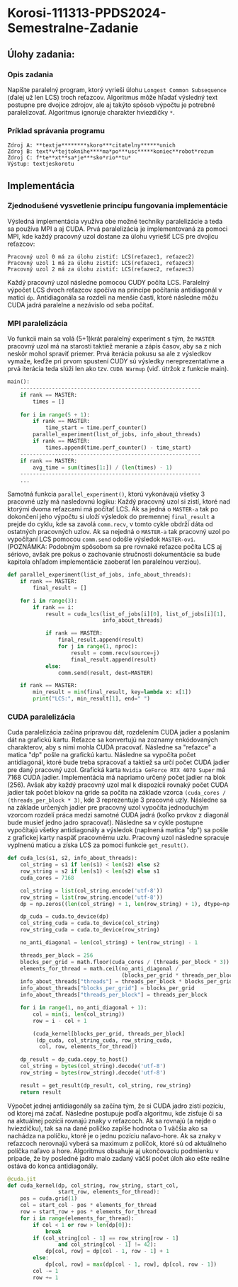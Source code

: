 # Korosi-111313-PPDS2024-Semestralne-Zadanie
## Úlohy zadania:
### Opis zadania
Napíšte paralelný program, ktorý vyrieši úlohu `Longest Common Subsequence` (ďalej už len LCS) troch reťazcov. Algoritmus môže hľadať výsledný text postupne pre dvojice zdrojov, ale aj takýto spôsob výpočtu je potrebné paralelizovať. Algoritmus ignoruje charakter hviezdičky `*`.
### Príklad správania programu
```
Zdroj A: **textje********skoro***citatelny******unich
Zdroj B: text*v*tejtoknihe****ma*po***usc*****koniec**robot*rozum
Zdroj C: f*te**xt**sa*je***sko*rio**tu*
Výstup: textjeskorotu
```

## Implementácia
### Zjednodušené vysvetlenie princípu fungovania implementácie
Výsledná implementácia využíva obe možné techniky paralelizácie a teda sa používa MPI a aj CUDA. Prvá paralelizácia je implementovaná za pomoci MPI, kde každý pracovný uzol dostane za úlohu vyriešiť LCS pre dvojicu reťazcov:
```
Pracovný uzol 0 má za úlohu zistiť: LCS(reťazec1, reťazec2)
Pracovný uzol 1 má za úlohu zistiť: LCS(reťazec1, reťazec3)
Pracovný uzol 2 má za úlohu zistiť: LCS(reťazec2, reťazec3)
```
Každý pracovný uzol následne pomocou CUDY počíta LCS. Paralelný výpočet LCS dvoch reťazcov spočíva na princípe počítania antidiagonál v matici `dp`. Antidiagonála sa rozdelí na menšie časti, ktoré následne môžu CUDA jadrá paralelne a nezávislo od seba počítať.
### MPI paralelizácia
Vo funkcii main sa volá (5+1)krát paralelný experiment s tým, že `MASTER` pracovný uzol má na starosti taktiež meranie a zápis časov, aby sa z nich neskôr mohol spraviť priemer. Prvá iterácia pokusu sa ale z výsledkov vymaže, keďže pri prvom spustení CUDY sú výsledky nereprezentatívne a prvá iterácia teda slúži len ako tzv. `CUDA Warmup` (viď. útržok z funkcie main).
```py
main():
    ---------------------------------------------------------
    if rank == MASTER:
        times = []
    
    for i in range(5 + 1):
        if rank == MASTER:
            time_start = time.perf_counter()
        parallel_experiment(list_of_jobs, info_about_threads)
        if rank == MASTER:
            times.append(time.perf_counter() - time_start)
    ---------------------------------------------------------
    if rank == MASTER:
        avg_time = sum(times[1:]) / (len(times) - 1)
    ---------------------------------------------------------
    ...
```
Samotná funkcia `parallel_experiment()`, ktorú vykonávajú všetky 3 pracovné uzly má nasledovnú logiku: Každý pracovný uzol si zistí, ktoré nad ktorými dvoma reťazcami má počítať LCS. Ak sa jedná o `MASTER-a` tak po dokončení jeho výpočtu si uloží výsledok do premennej `final_result` a prejde do cyklu, kde sa zavolá `comm.recv`, v tomto cykle obdrží dáta od ostatných pracovných uzlov. Ak sa nejedná o `MASTER-a` tak pracovný uzol po vypočítaní LCS pomocou `comm.send` odošle výsledok `MASTER-ovi`. (POZNÁMKA: Podobným spôsobom sa pre rovnaké reťazce počíta LCS aj sériovo, avšak pre pokus o zachovanie stručnosti dokumentácie sa bude kapitola ohľadom implementácie zaoberať len paralelnou verziou).
```py
def parallel_experiment(list_of_jobs, info_about_threads):
    if rank == MASTER:
        final_result = []

    for i in range(3):
        if rank == i:
            result = cuda_lcs(list_of_jobs[i][0], list_of_jobs[i][1],
                              info_about_threads)

            if rank == MASTER:
                final_result.append(result)
                for j in range(1, nproc):
                    result = comm.recv(source=j)
                    final_result.append(result)
            else:
                comm.send(result, dest=MASTER)

    if rank == MASTER:
        min_result = min(final_result, key=lambda x: x[1])
        print("LCS:", min_result[1], end=" ")
```

### CUDA paralelizácia
Cuda paralelizácia začína prípravou dát, rozdelením CUDA jadier a poslaním dát na grafickú kartu. Reťazce sa konvertujú na zoznamy enkódovaných charakterov, aby s nimi mohla CUDA pracovať. Následne sa "reťazce" a matica "dp" pošle na grafickú kartu. Následne sa vypočíta počet antidiagonál, ktoré bude treba spracovať a taktiež sa určí počet CUDA jadier pre daný pracovný uzol. Grafická karta `Nvidia GeForce RTX 4070 Super` má 7168 CUDA jadier. Implementácia má napriamo určený počet jadier na blok (256). Avšak aby každý pracovný uzol mal k dispozícii rovnaký počet CUDA jadier tak počet blokov na gride sa počíta na základe vzorca `(cuda_cores / (threads_per_block * 3)`, kde 3 reprezentuje 3 pracovné uzly. Následne sa na základe určených jadier pre pracovný uzol vypočíta jednoduchým vzorcom rozdelí práca medzi samotné CUDA jadrá (koľko prvkov z diagonál bude musieť jedno jadro spracovať). Následne sa v cykle postupne vypočítajú všetky antidiagonály a výsledok (naplnená matica "dp") sa pošle z grafickej karty naspäť pracovnému uzlu. Pracovný uzol následne spracuje vyplnenú maticu a získa LCS za pomoci funkcie `get_result()`. 
```py
def cuda_lcs(s1, s2, info_about_threads):
    col_string = s1 if len(s1) < len(s2) else s2
    row_string = s2 if len(s1) < len(s2) else s1
    cuda_cores = 7168

    col_string = list(col_string.encode('utf-8'))
    row_string = list(row_string.encode('utf-8'))
    dp = np.zeros((len(col_string) + 1, len(row_string) + 1), dtype=np.int32)

    dp_cuda = cuda.to_device(dp)
    col_string_cuda = cuda.to_device(col_string)
    row_string_cuda = cuda.to_device(row_string)

    no_anti_diagonal = len(col_string) + len(row_string) - 1

    threads_per_block = 256
    blocks_per_grid = math.floor(cuda_cores / (threads_per_block * 3))
    elements_for_thread = math.ceil(no_anti_diagonal /
                                    (blocks_per_grid * threads_per_block))
    info_about_threads["threads"] = threads_per_block * blocks_per_grid
    info_about_threads["blocks_per_grid"] = blocks_per_grid
    info_about_threads["threads_per_block"] = threads_per_block

    for i in range(1, no_anti_diagonal + 1):
        col = min(i, len(col_string))
        row = i - col + 1

        (cuda_kernel[blocks_per_grid, threads_per_block]
         (dp_cuda, col_string_cuda, row_string_cuda,
          col, row, elements_for_thread))

    dp_result = dp_cuda.copy_to_host()
    col_string = bytes(col_string).decode('utf-8')
    row_string = bytes(row_string).decode('utf-8')

    result = get_result(dp_result, col_string, row_string)
    return result
```
Výpočet jednej antidiagonály sa začína tým, že si CUDA jadro zistí pozíciu, od ktorej má začať. Následne postupuje podľa algoritmu, kde zisťuje či sa na aktuálnej pozícii rovnajú znaky v reťazcoch. Ak sa rovnajú (a nejde o hviezdičku), tak sa na dané políčko zapíše hodnota o 1 väčšia ako sa nachádza na políčku, ktoré je o jednu pozíciu naľavo-hore. Ak sa znaky v reťazcoch nerovnajú vyberá sa maximum z políčok, ktoré sú od aktuálneho políčka naľavo a hore. Algoritmus obsahuje aj ukončovaciu podmienku v prípade, že by posledné jadro malo zadaný väčší počet úloh ako ešte reálne ostáva do konca antidiagonály. 
```py
@cuda.jit
def cuda_kernel(dp, col_string, row_string, start_col,
                start_row, elements_for_thread):
    pos = cuda.grid(1)
    col = start_col - pos * elements_for_thread
    row = start_row + pos * elements_for_thread
    for i in range(elements_for_thread):
        if col < 1 or row > len(dp[0]):
            break
        if (col_string[col - 1] == row_string[row - 1]
                and col_string[col - 1] != 42):
            dp[col, row] = dp[col - 1, row - 1] + 1
        else:
            dp[col, row] = max(dp[col - 1, row], dp[col, row - 1])
        col -= 1
        row += 1
```
